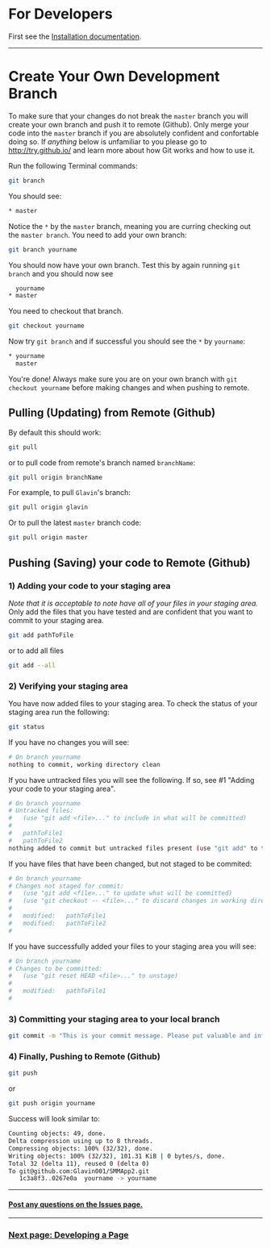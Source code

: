 # For Developers

First see the [Installation documentation](installation.md).

----
# Create Your Own Development Branch
To make sure that your changes do not break the `master` branch you will create your own branch and push it to remote (Github). 
Only merge your code into the `master` branch if you are absolutely confident and confortable doing so.
If *anything* below is unfamiliar to you please go to http://try.github.io/ and learn more about how Git works and how to use it.

Run the following Terminal commands:
```bash
git branch
```
You should see:
```bash
* master
```
Notice the `*` by the `master` branch, meaning you are curring checking out the `master branch`.
You need to add your own branch:
```bash
git branch yourname
```
You should now have your own branch. Test this by again running `git branch` and you should now see
```bash
  yourname
* master
```
You need to checkout that branch.
```bash
git checkout yourname
```
Now try `git branch` and if successful you should see the `*` by `yourname`:
```bash
* yourname
  master
```
You're done! Always make sure you are on your own branch with `git checkout yourname` before making changes and when pushing to remote.

## Pulling (Updating) from Remote (Github)
By default this should work:
```bash
git pull
``` 
or to pull code from remote's branch named `branchName`:
```bash
git pull origin branchName
```
For example, to pull `Glavin`'s branch:
```bash
git pull origin glavin
```
Or to pull the latest `master` branch code:
```bash
git pull origin master
```

## Pushing (Saving) your code to Remote (Github)
### 1) Adding your code to your staging area
*Note that it is acceptable to note have all of your files in your staging area.*
Only add the files that you have tested and are confident that you want to commit to your staging area.
```bash
git add pathToFile
```
or to add all files
```bash
git add --all
```
### 2) Verifying your staging area
You have now added files to your staging area. To check the status of your staging area run the following:
```bash
git status
```
If you have no changes you will see:
```bash
# On branch yourname
nothing to commit, working directory clean
```
If you have untracked files you will see the following. If so, see #1 "Adding your code to your staging area". 
```bash
# On branch yourname
# Untracked files:
#   (use "git add <file>..." to include in what will be committed)
#
#	pathToFile1
#	pathToFile2
nothing added to commit but untracked files present (use "git add" to track)
```
If you have files that have been changed, but not staged to be commited:
```bash
# On branch yourname
# Changes not staged for commit:
#   (use "git add <file>..." to update what will be committed)
#   (use "git checkout -- <file>..." to discard changes in working directory)
#
#	modified:   pathToFile1
#	modified:   pathToFile2
#
```
If you have successfully added your files to your staging area you will see:
```bash
# On branch yourname
# Changes to be committed:
#   (use "git reset HEAD <file>..." to unstage)
#
#	modified:   pathToFile1
#
```

### 3) Committing your staging area to your local branch
```bash
git commit -m "This is your commit message. Please put valuable and informative information here."
```
### 4) Finally, Pushing to Remote (Github)
```bash
git push
```
or 
```bash
git push origin yourname
``` 
Success will look similar to:
```bash
Counting objects: 49, done.
Delta compression using up to 8 threads.
Compressing objects: 100% (32/32), done.
Writing objects: 100% (32/32), 101.31 KiB | 0 bytes/s, done.
Total 32 (delta 11), reused 0 (delta 0)
To git@github.com:Glavin001/SMMApp2.git
   1c3a8f3..0267e0a  yourname -> yourname
```
-----

#### [Post any questions on the Issues page.](https://github.com/Glavin001/SMMApp2/issues?labels=question)

-----
### [Next page: Developing a Page](develop_page.md)
